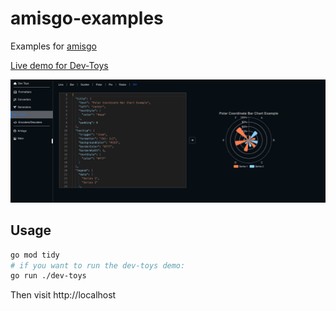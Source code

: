 # amisgo-examples

Examples for [amisgo](https://github.com/zrcoder/amisgo)

[Live demo for Dev-Toys](https://amisgo-examples.onrender.com)

![devtoys](dtoy.png)

## Usage

```sh
go mod tidy
# if you want to run the dev-toys demo:
go run ./dev-toys
```

Then visit http://localhost
